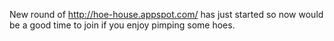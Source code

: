 New round of http://hoe-house.appspot.com/ has just started so now would be a good time to join if you enjoy pimping some hoes.